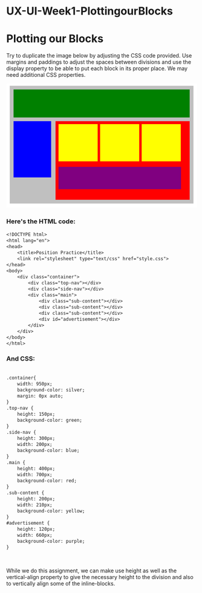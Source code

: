 # UX-UI-Week1-PlottingourBlocks

# Plotting our Blocks

Try to duplicate the image below by adjusting the CSS code provided. Use margins and paddings to adjust the spaces between divisions and
use the display property to be able to put each block in its proper place. We may need additional CSS properties.


![](https://github.com/HebaAlJassir/UX-UI-Week1-PlottingourBlocks/blob/main/position-blocks.png)

### Here's the HTML code:


```
<!DOCTYPE html>
<html lang="en">
<head>
    <title>Position Practice</title>
    <link rel="stylesheet" type="text/css" href="style.css">
</head>
<body>
    <div class="container">
        <div class="top-nav"></div>
        <div class="side-nav"></div>
        <div class="main">
            <div class="sub-content"></div>
            <div class="sub-content"></div>
            <div class="sub-content"></div>
            <div id="advertisement"></div>
        </div>
    </div>
</body>
</html>

```

### And CSS:

```

.container{
    width: 950px;
    background-color: silver;
    margin: 0px auto;
}
.top-nav {
    height: 150px;
    background-color: green;
}
.side-nav {
    height: 300px;
    width: 200px;
    background-color: blue;
}
.main {
    height: 400px;
    width: 700px;
    background-color: red;
}
.sub-content {
    height: 200px;
    width: 210px;
    background-color: yellow;
}
#advertisement {
    height: 120px;
    width: 660px;
    background-color: purple;
}



```

While we do this assignment, we can make use height as well as the vertical-align property 
to give the necessary height to the division and also to vertically align some of the inline-blocks.
